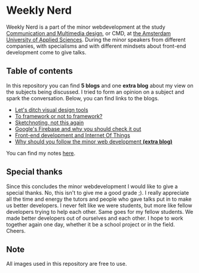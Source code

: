 # Weekly Nerd
Weekly Nerd is a part of the minor webdevelopment at the study [Communication and Multimedia design](https://www.cmd-amsterdam.nl/english/), or CMD, at [the Amsterdam University of Applied Sciences](http://www.amsterdamuas.com/). During the minor speakers from different companies, with specialisms and with different mindsets about front-end development come to give talks.

## Table of contents
In this repository you can find **5 blogs** and one **extra blog** about my view on the subjects being discussed. I tried to form an opinion on a subject and spark the conversation. Below, you can find links to the blogs.

* [Let's ditch visual design tools](blog_%230.md)
* [To framework or not to framework?](blog_%231.md)
* [Sketchnoting, not this again](blog_%232.md)
* [Google's Firebase and why you should check it out](blog_%233.md)
* [Front-end development and Internet Of Things](blog_%234.md)
* [Why should you follow the minor web development **(extra blog)**](blog_%235.md)

You can find my notes [here](assets/notes.pdf).

## Special thanks
Since this concludes the minor webdevelopment I would like to give a special thanks. No, this isn't to give me a good grade ;). I really appreciate all the time and energy the tutors and people who gave talks put in to make us better developers. I never felt like we were students, but more like fellow developers trying to help each other. Same goes for my fellow students. We made better developers out of ourselves and each other. I hope to work together again one day, whether it be a school project or in the field. Cheers.

## Note
All images used in this repository are free to use.

